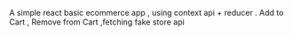 A simple react basic ecommerce app , using context api + reducer . Add to Cart , Remove from Cart ,fetching fake store api
